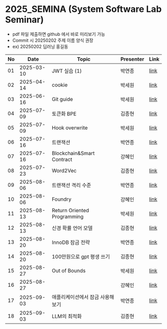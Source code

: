 # 2025_SEMINA (System Software Lab Seminar)
- pdf 파일 제출하면 github 에서 바로 미리보기 가능
- Commit 시 20250202 주제 이름 양식 권장
- ex) 20250202 딥러닝 홍길동

| No |Date|               Topic               |  Presenter  |    Link   |
|----|----------------|------------------------------------|-------------|-----------|
| 01 | 2025-03-10 | JWT 실습 (1) | 박연종 | [link](./03월/250310%20JWT%20실습.pdf) |
| 02 | 2025-04-14 | cookie | 박세원 | [link](./04월/250414_Cookie.pdf) |
| 03 | 2025-06-16 | Git guide | 박세원 | [link](./06월/4_250616_Git.pptx) |
| 04 | 2025-07-09 | 토큰화 BPE | 김종현 | [link](./07월/BPE알고리즘.pptx) |
| 05 | 2025-07-09 | Hook overwrite | 박세원 | [link](./07월/5_250709_Hook_Overwrite.pptx) |
| 06 | 2025-07-16 | 트랜잭션 | 박연종 | [link](./07월/트랜잭션.pdf) |
| 07 | 2025-07-16 | Blockchain&Smart Contract | 강혜인 | [link](./07월/20250716_SSL%20세미나.pptx) |
| 08 | 2025-07-23 | Word2Vec | 김종현 | [link](./07월/Word2Vec.pptx) |
| 09 | 2025-08-06 | 트랜잭션 격리 수준 | 박연종 | [link](./08월/트랜잭션%20격리%20수준.pdf) |
| 10 | 2025-08-06 | Foundry | 강혜인 | [link](./08%EC%9B%94/20250730_SSL%20%EC%84%B8%EB%AF%B8%EB%82%98.pptx) |
| 11 | 2025-08-13 | Return Oriented Programming | 박세원 | [link](./08월/6_250813_ROP.pptx) |
| 12 | 2025-08-13 | 신경 확률 언어 모델 | 김종현 | [link](./08월/신경%20확률%20언어%20모델.pptx) |
| 13 | 2025-08-20 | InnoDB 잠금 전략 | 박연종 | [link](./08월/InnoDB%20잠금%20전략.pdf) |
| 14 | 2025-08-20 | 100만원으로 gpt 평생 쓰기 | 김종현 | [link](./08월/단돈%20100만원으로%20GPT%20평생%20쓰기.pptx) |
| 15 | 2025-08-27 | Out of Bounds | 박세원 | [link](./08월/250827_OOB.pptx) |
| 16 | 2025-08-27 |  | 강혜인 | [link]() |
| 17 | 2025-09-03 | 애플리케이션에서 잠금 사용해 보기 | 박연종 | [link](./09월/애플리케이션에서%20잠금%20사용해%20보기.pdf) |
| 18 | 2025-09-03 | LLM의 최적화 | 김종현 | [link](./09월/LLM의%20최적화.pptx) |
